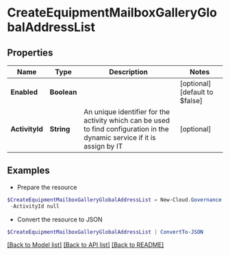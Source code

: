 # CreateEquipmentMailboxGalleryGlobalAddressList
## Properties

Name | Type | Description | Notes
------------ | ------------- | ------------- | -------------
**Enabled** | **Boolean** |  | [optional] [default to $false]
**ActivityId** | **String** | An unique identifier for the activity which can be used to find configuration in the dynamic service if it is assign by IT | [optional] 

## Examples

- Prepare the resource
```powershell
$CreateEquipmentMailboxGalleryGlobalAddressList = New-Cloud.Governance.ClientCreateEquipmentMailboxGalleryGlobalAddressList  -Enabled null `
 -ActivityId null
```

- Convert the resource to JSON
```powershell
$CreateEquipmentMailboxGalleryGlobalAddressList | ConvertTo-JSON
```

[[Back to Model list]](../README.md#documentation-for-models) [[Back to API list]](../README.md#documentation-for-api-endpoints) [[Back to README]](../README.md)


